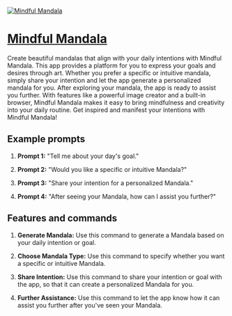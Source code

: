 [![Mindful Mandala](https://files.oaiusercontent.com/file-Nzg4s4jCTbiuuePlILYC2her?se=2123-10-17T15%3A54%3A38Z&sp=r&sv=2021-08-06&sr=b&rscc=max-age%3D31536000%2C%20immutable&rscd=attachment%3B%20filename%3D996da188-c0e1-4612-a720-5232e63e7004.png&sig=cyod1O25dVKaQTRTFMl2Coj8pE24A4xirysXn3qpybA%3D)](https://chat.openai.com/g/g-mLHU537oD-mindful-mandala)

# [Mindful Mandala](https://chat.openai.com/g/g-mLHU537oD-mindful-mandala)

Create beautiful mandalas that align with your daily intentions with Mindful Mandala. This app provides a platform for you to express your goals and desires through art. Whether you prefer a specific or intuitive mandala, simply share your intention and let the app generate a personalized mandala for you. After exploring your mandala, the app is ready to assist you further. With features like a powerful image creator and a built-in browser, Mindful Mandala makes it easy to bring mindfulness and creativity into your daily routine. Get inspired and manifest your intentions with Mindful Mandala!

## Example prompts

1. **Prompt 1:** "Tell me about your day's goal."

2. **Prompt 2:** "Would you like a specific or intuitive Mandala?"

3. **Prompt 3:** "Share your intention for a personalized Mandala."

4. **Prompt 4:** "After seeing your Mandala, how can I assist you further?"

## Features and commands

1. **Generate Mandala:** Use this command to generate a Mandala based on your daily intention or goal.

2. **Choose Mandala Type:** Use this command to specify whether you want a specific or intuitive Mandala.

3. **Share Intention:** Use this command to share your intention or goal with the app, so that it can create a personalized Mandala for you.

4. **Further Assistance:** Use this command to let the app know how it can assist you further after you've seen your Mandala.